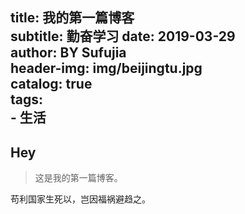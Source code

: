 title:      我的第一篇博客               
subtitle:   勤奋学习 
date:       2019-03-29           
author:     BY     Sufujia                
header-img: img/beijingtu.jpg   
catalog: true                    
tags:                           
    - 生活
---

## Hey
>这是我的第一篇博客。

苟利国家生死以，岂因福祸避趋之。
